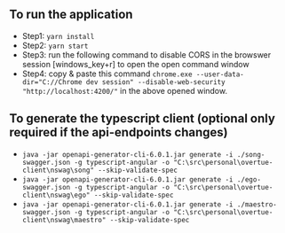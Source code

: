 
## To run the application
- Step1: ``yarn install``
- Step2: ``yarn start``
- Step3: run the following command to disable CORS in the browswer session [windows_key+r] to open the open command window
- Step4: copy & paste this command ``chrome.exe --user-data-dir="C://Chrome dev session" --disable-web-security "http://localhost:4200/"`` in the above opened window.

## To generate the typescript client  (optional only required if the api-endpoints changes)
- ``java -jar openapi-generator-cli-6.0.1.jar generate -i ./song-swagger.json -g typescript-angular -o "C:\src\personal\overtue-client\nswag\song" --skip-validate-spec``
- ``java -jar openapi-generator-cli-6.0.1.jar generate -i ./ego-swagger.json -g typescript-angular -o "C:\src\personal\overtue-client\nswag\ego" --skip-validate-spec``
- ``java -jar openapi-generator-cli-6.0.1.jar generate -i ./maestro-swagger.json -g typescript-angular -o "C:\src\personal\overtue-client\nswag\maestro" --skip-validate-spec``
